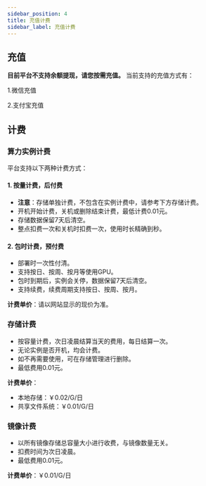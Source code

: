 ```yaml
---
sidebar_position: 4
title: 充值计费
sidebar_label: 充值计费
---
```



## 充值

**目前平台不支持余额提现，请您按需充值。**
当前支持的充值方式有：

1.微信充值

2.支付宝充值


## 计费

### 算力实例计费

平台支持以下两种计费方式：

#### 1. 按量计费，后付费
- **注意**：存储单独计费，不包含在实例计费中，请参考下方存储计费。
- 开机开始计费，关机或删除结束计费，最低计费0.01元。
- 存储数据保留7天后清空。
- 整点扣费一次和关机时扣费一次，使用时长精确到秒。

#### 2. 包时计费，预付费
- 部署时一次性付清。
- 支持按日、按周、按月等使用GPU。
- 包时到期后，实例会关停，数据保留7天后清空。
- 支持续费，续费周期支持按日、按周、按月。

**计费单价**：请以网站显示的现价为准。

### 存储计费

- 按容量计费，次日凌晨结算当天的费用，每日结算一次。
- 无论实例是否开机，均会计费。
- 如不再需要使用，可在存储管理进行删除。
- 最低费用0.01元。

**计费单价**：
- 本地存储：￥0.02/G/日
- 共享文件系统：￥0.01/G/日

### 镜像计费

- 以所有镜像存储总容量大小进行收费，与镜像数量无关。
- 扣费时间为次日凌晨。
- 最低费用0.01元。

**计费单价**：￥0.01/G/日